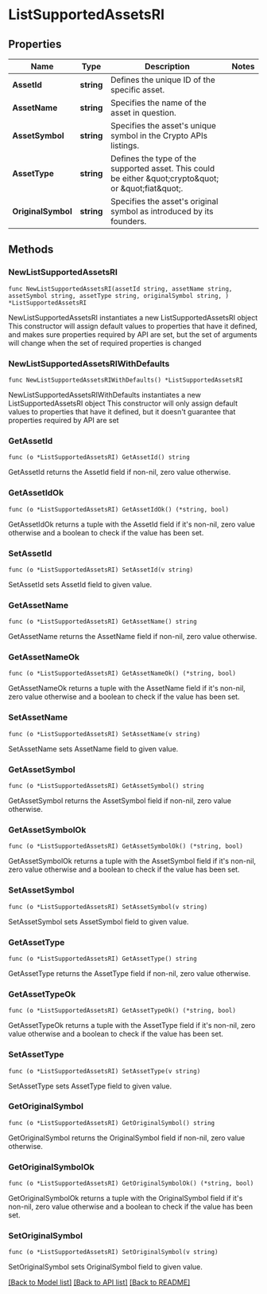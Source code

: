 # ListSupportedAssetsRI

## Properties

Name | Type | Description | Notes
------------ | ------------- | ------------- | -------------
**AssetId** | **string** | Defines the unique ID of the specific asset. | 
**AssetName** | **string** | Specifies the name of the asset in question. | 
**AssetSymbol** | **string** | Specifies the asset&#39;s unique symbol in the Crypto APIs listings. | 
**AssetType** | **string** | Defines the type of the supported asset. This could be either \&quot;crypto\&quot; or \&quot;fiat\&quot;. | 
**OriginalSymbol** | **string** | Specifies the asset&#39;s original symbol as introduced by its founders. | 

## Methods

### NewListSupportedAssetsRI

`func NewListSupportedAssetsRI(assetId string, assetName string, assetSymbol string, assetType string, originalSymbol string, ) *ListSupportedAssetsRI`

NewListSupportedAssetsRI instantiates a new ListSupportedAssetsRI object
This constructor will assign default values to properties that have it defined,
and makes sure properties required by API are set, but the set of arguments
will change when the set of required properties is changed

### NewListSupportedAssetsRIWithDefaults

`func NewListSupportedAssetsRIWithDefaults() *ListSupportedAssetsRI`

NewListSupportedAssetsRIWithDefaults instantiates a new ListSupportedAssetsRI object
This constructor will only assign default values to properties that have it defined,
but it doesn't guarantee that properties required by API are set

### GetAssetId

`func (o *ListSupportedAssetsRI) GetAssetId() string`

GetAssetId returns the AssetId field if non-nil, zero value otherwise.

### GetAssetIdOk

`func (o *ListSupportedAssetsRI) GetAssetIdOk() (*string, bool)`

GetAssetIdOk returns a tuple with the AssetId field if it's non-nil, zero value otherwise
and a boolean to check if the value has been set.

### SetAssetId

`func (o *ListSupportedAssetsRI) SetAssetId(v string)`

SetAssetId sets AssetId field to given value.


### GetAssetName

`func (o *ListSupportedAssetsRI) GetAssetName() string`

GetAssetName returns the AssetName field if non-nil, zero value otherwise.

### GetAssetNameOk

`func (o *ListSupportedAssetsRI) GetAssetNameOk() (*string, bool)`

GetAssetNameOk returns a tuple with the AssetName field if it's non-nil, zero value otherwise
and a boolean to check if the value has been set.

### SetAssetName

`func (o *ListSupportedAssetsRI) SetAssetName(v string)`

SetAssetName sets AssetName field to given value.


### GetAssetSymbol

`func (o *ListSupportedAssetsRI) GetAssetSymbol() string`

GetAssetSymbol returns the AssetSymbol field if non-nil, zero value otherwise.

### GetAssetSymbolOk

`func (o *ListSupportedAssetsRI) GetAssetSymbolOk() (*string, bool)`

GetAssetSymbolOk returns a tuple with the AssetSymbol field if it's non-nil, zero value otherwise
and a boolean to check if the value has been set.

### SetAssetSymbol

`func (o *ListSupportedAssetsRI) SetAssetSymbol(v string)`

SetAssetSymbol sets AssetSymbol field to given value.


### GetAssetType

`func (o *ListSupportedAssetsRI) GetAssetType() string`

GetAssetType returns the AssetType field if non-nil, zero value otherwise.

### GetAssetTypeOk

`func (o *ListSupportedAssetsRI) GetAssetTypeOk() (*string, bool)`

GetAssetTypeOk returns a tuple with the AssetType field if it's non-nil, zero value otherwise
and a boolean to check if the value has been set.

### SetAssetType

`func (o *ListSupportedAssetsRI) SetAssetType(v string)`

SetAssetType sets AssetType field to given value.


### GetOriginalSymbol

`func (o *ListSupportedAssetsRI) GetOriginalSymbol() string`

GetOriginalSymbol returns the OriginalSymbol field if non-nil, zero value otherwise.

### GetOriginalSymbolOk

`func (o *ListSupportedAssetsRI) GetOriginalSymbolOk() (*string, bool)`

GetOriginalSymbolOk returns a tuple with the OriginalSymbol field if it's non-nil, zero value otherwise
and a boolean to check if the value has been set.

### SetOriginalSymbol

`func (o *ListSupportedAssetsRI) SetOriginalSymbol(v string)`

SetOriginalSymbol sets OriginalSymbol field to given value.



[[Back to Model list]](../README.md#documentation-for-models) [[Back to API list]](../README.md#documentation-for-api-endpoints) [[Back to README]](../README.md)


